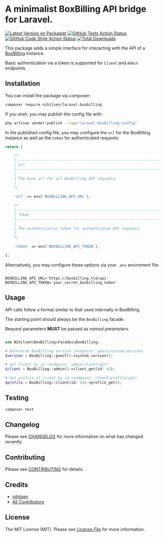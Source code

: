# A minimalist BoxBilling API bridge for Laravel.

[![Latest Version on Packagist](https://img.shields.io/packagist/v/nihilsen/laravel-boxbilling.svg?style=flat-square)](https://packagist.org/packages/nihilsen/laravel-boxbilling)
[![GitHub Tests Action Status](https://img.shields.io/github/workflow/status/nihilsen/laravel-boxbilling/run-tests?label=tests)](https://github.com/nihilsen/laravel-boxbilling/actions?query=workflow%3Arun-tests+branch%3Amain)
[![GitHub Code Style Action Status](https://img.shields.io/github/workflow/status/nihilsen/laravel-boxbilling/Fix%20PHP%20code%20style%20issues?label=code%20style)](https://github.com/nihilsen/laravel-boxbilling/actions?query=workflow%3A"Fix+PHP+code+style+issues"+branch%3Amain)
[![Total Downloads](https://img.shields.io/packagist/dt/nihilsen/laravel-boxbilling.svg?style=flat-square)](https://packagist.org/packages/nihilsen/laravel-boxbilling)

This package adds a simple interface for interacting with the API of a [BoxBilling](https://github.com/BoxBilling/BoxBilling) instance.

Basic authentication via a token is supported for `Client` and `Admin` endpoints.

## Installation

You can install the package via composer:

```bash
composer require nihilsen/laravel-boxbilling
```

If you wish, you may publish the config file with:

```bash
php artisan vendor:publish --tag="laravel-boxbilling-config"
```

In the published config file, you may configure the `url` for the BoxBilling instance as well as the `token` for authenticated requests:

```php
return [

    /*
    |--------------------------------------------------------------------------
    | Url
    |--------------------------------------------------------------------------
    |
    | The base url for all BoxBilling API requests.
    |
    */

    'url' => env('BOXBILLING_API_URL'),

    /*
    |--------------------------------------------------------------------------
    | Token
    |--------------------------------------------------------------------------
    |
    | The authentication token for authenticated API requests.
    |
    */

    'token' => env('BOXBILLING_API_TOKEN'),

];
```

Alternatively, you may configure these options via your `.env` enviroment file:

```env

BOXBILLING_API_URL='https://boxbilling.tld/api'
BOXBILLING_API_TOKEN='your_secret_boxbilling_token'

```

## Usage

API calls follow a format similar to that used internally in BoxBilling.

The starting point should always be the `BoxBilling` facade.

Request parameters **MUST** be passed as _named parameters_.

```php

use Nihilsen\BoxBilling\Facades\BoxBilling;

# Determine BoxBilling version (endpoint: guest/system/version)
$version = BoxBilling::guest()->system_version();

# Get client by id (endpoint: admin/client/get)
$client = BoxBilling::admin()->client_get(id: 42);

# Get profile of client by id (endpoint: client/profile/get)
$profile = BoxBilling::client(id: 42)->profile_get();

```

## Testing

```bash
composer test
```

## Changelog

Please see [CHANGELOG](CHANGELOG.md) for more information on what has changed recently.

## Contributing

Please see [CONTRIBUTING](CONTRIBUTING.md) for details.

## Credits

-   [nihilsen](https://github.com/nihilsen)
-   [All Contributors](../../contributors)

## License

The MIT License (MIT). Please see [License File](LICENSE.md) for more information.
